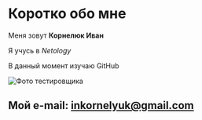 # Коротко обо мне

Меня зовут **Корнелюк Иван**

  Я учусь в *Netology*

  В данный момент изучаю GitHub

![Фото тестировщика](https://lh3.googleusercontent.com/fife/AMPSemd_Pm03kclGkf_di1Da8buegQQMeeIrcRMf6CDWB62o5Mq6ck3TneiANqLaj-YHO3VHZYmRNprJFkjvhor5Fa-XYWqYnFQqZgSVKVwMszGHDPg8rmY9ogKS_trYy12hZFeN1FfO7w3y6Y7J-DzuQzkV6zjdg6UmlD9XheCni7UNZm-ZlCdoro1pfNwJ_dthkYLfM7YWS-tzRqg7q3vzL09gKWgYD7zo3-O3gjJbrbIm7h1qqAy4Sf8-WytV9Wi6WGRd3S2UinGgbRvErQgUXPLXOqgmkox3miHcENxRPFg15QcBOvPl65AJJQzmA-6uzN0-D5spYX1K9ucCo488KHR9wBF3uFAvYu9vSCEEbKcdHAPd7lJeKfPrN9pVluS0wl3ECk-v5WdiCG9JQulIx3AjQqWG78VykpkoYmERZAouDAKZzZfu4uGrLyJvUR7OIKL3nPDBp__13bMUy08_gMHQ7OgjKLTXI85l7Xf7gcJul95Pym1zXjezYilduXJ5mMLpuCOeWsh1GBiVUPBDJAL-wcLuwt2rAFgm02bhg_5R0VYh0DVsQAyBlCWlip35mterwaP3-XmpDVJzChPsJHeA3iPNQA6HDfS9tHfVt47vKuP0U5xAkaOb4NB9U12nAj-2uQHA47_a9M39_Ii8U138CZ2EqB6g38cYslbx3ktoiElBgqmr1nP3DUU8r8tUQ8zjpSVWH07DR99FFhiWdBPbNndB-SOihlm_DQBjWLVLbPpdQsq7Xu8aVpXAaVFhdCvs6zdPwRgTucK4_OTxK84nX4jZ06EKwJ2IbvhgHSbS-RSxxTMKF67u53IE6mAy8QUNWergV1746eyQZXM63xXy5MzJa6_neZJbmVgy0XfeWH3lgAbuawqq1J6Vx7uzT9r0N57EuXCdwDAP6whzLcxdDwOkV3h6w57Tmevk8IN7DBk2McYqDGfwwu0d_NH_ItS1XWUDbDwZxPyBGtEnZMIHwTt5ZkvPQ6EF-3fX-6BRiiq-Kdx8Dg9bh1MZJF_a8-MoImsKWg7UFNvtOmhjzy3IdLG-nfKk4yR-xtKTo95wFPMnjW-n59096ZUi31mJBLHgGCfSBVhrWlwJC2yZLB4aVowv3ln3JBAjXEwzhmbe711xHG1usU3AeZ048yyCrMLIcUJVDdAPUVYuSN2-Sj6labe32KUvQzYCtk6NRg1XCpDwHVLqbY-hK5byW4XBNeQA_5nEPzesQj4KBB150BYcmDILuklZIPL3m04lUEeU4GAuPnk2Z-Ec1Lzq4-1C3TPYR8ez4_XC6pux6hS2EHGGx6_J-ZBpXSWYJrr22rH8-KondpL7wR942ty993Sdl8aKu-iJFMoplT23lpuyoysYDMFRGv-UhsOdp58nq-7TDrv2dyc7W0MJm4saq_70_0xpccs49n30YtoQ_p-PMSAIUw5bakN871LAAr4z6-Ok9fubG2_gudsV_fvPbJtaDAmailyzBw4vV2OFhdvHzwKB_q3o3GqKLoZ3n128sCMXjbOWBpVMst98=w3840-h1993)

## Мой e-mail: inkornelyuk@gmail.com